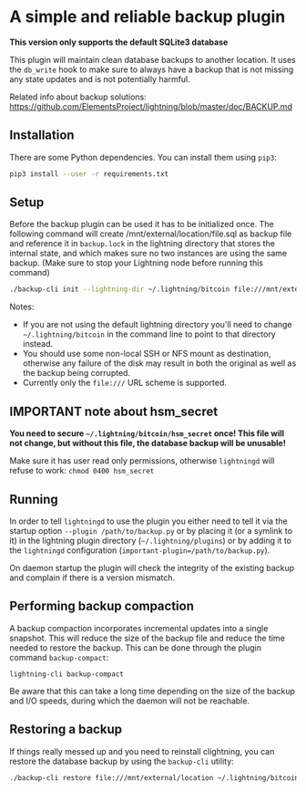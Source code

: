 # A simple and reliable backup plugin

**This version only supports the default SQLite3 database**

This plugin will maintain clean database backups to another location. It uses
the `db_write` hook to make sure to always have a backup that is not missing any
state updates and is not potentially harmful.

Related info about backup solutions: https://github.com/ElementsProject/lightning/blob/master/doc/BACKUP.md

## Installation

There are some Python dependencies. You can install them using `pip3`:

```bash
pip3 install --user -r requirements.txt
```


## Setup

Before the backup plugin can be used it has to be initialized once. The following
command will create /mnt/external/location/file.sql as backup file and reference it 
in `backup.lock` in the lightning directory that stores the internal state, and 
which makes sure no two instances are using the same backup. (Make sure to stop 
your Lightning node before running this command)

```bash
./backup-cli init --lightning-dir ~/.lightning/bitcoin file:///mnt/external/location/file.bkp
```

Notes:
 - If you are not using the default lightning directory you'll need to
   change `~/.lightning/bitcoin` in the command line to point to that
   directory instead.
 - You should use some non-local SSH or NFS mount as destination,
   otherwise any failure of the disk may result in both the original
   as well as the backup being corrupted.
 - Currently only the `file:///` URL scheme is supported.

## IMPORTANT note about hsm_secret

**You need to secure `~/.lightning/bitcoin/hsm_secret` once! This
file will not change, but without this file, the database backup will be
unusable!**

Make sure it has user read only permissions, otherwise `lightningd` will refuse
to work: `chmod 0400 hsm_secret`


## Running

In order to tell `lightningd` to use the plugin you either need to tell it
via the startup option `--plugin /path/to/backup.py` or by placing it (or a
symlink to it) in the lightning plugin directory (`~/.lightning/plugins`) or
by adding it to the `lightningd` configuration (`important-plugin=/path/to/backup.py`).

On daemon startup the plugin will check the integrity of the existing backup
and complain if there is a version mismatch.


## Performing backup compaction

A backup compaction incorporates incremental updates into a single snapshot.
This will reduce the size of the backup file and reduce the time needed to
restore the backup. This can be done through the plugin command `backup-compact`:

```
lightning-cli backup-compact
```

Be aware that this can take a long time depending on the size of the backup
and I/O speeds, during which the daemon will not be reachable.

## Restoring a backup

If things really messed up and you need to reinstall clightning, you can
restore the database backup by using the `backup-cli` utility:

```bash
./backup-cli restore file:///mnt/external/location ~/.lightning/bitcoin/lightningd.sqlite3
```
